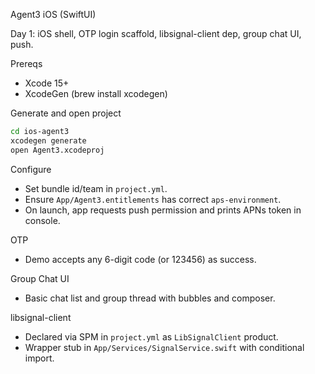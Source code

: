 Agent3 iOS (SwiftUI)

Day 1: iOS shell, OTP login scaffold, libsignal-client dep, group chat UI, push.

Prereqs
- Xcode 15+
- XcodeGen (brew install xcodegen)

Generate and open project
```bash
cd ios-agent3
xcodegen generate
open Agent3.xcodeproj
```

Configure
- Set bundle id/team in `project.yml`.
- Ensure `App/Agent3.entitlements` has correct `aps-environment`.
- On launch, app requests push permission and prints APNs token in console.

OTP
- Demo accepts any 6-digit code (or 123456) as success.

Group Chat UI
- Basic chat list and group thread with bubbles and composer.

libsignal-client
- Declared via SPM in `project.yml` as `LibSignalClient` product.
- Wrapper stub in `App/Services/SignalService.swift` with conditional import.

